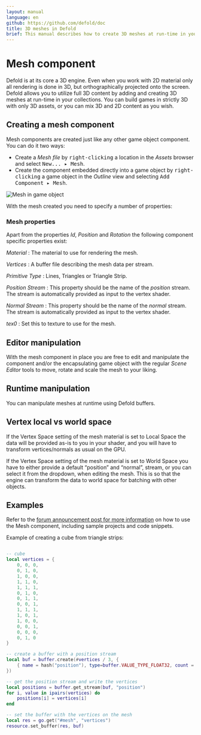 ```yaml
---
layout: manual
language: en
github: https://github.com/defold/doc
title: 3D meshes in Defold
brief: This manual describes how to create 3D meshes at run-time in your game.
---
```


# Mesh component

Defold is at its core a 3D engine. Even when you work with 2D material only all rendering is done in 3D, but orthographically projected onto the screen. Defold allows you to utilize full 3D content by adding and creating 3D meshes at run-time in your collections. You can build games in strictly 3D with only 3D assets, or you can mix 3D and 2D content as you wish.

## Creating a mesh component

Mesh components are created just like any other game object component. You can do it two ways:

- Create a *Mesh file* by <kbd>right-clicking</kbd> a location in the *Assets* browser and select <kbd>New... ▸ Mesh</kbd>.
- Create the component embedded directly into a game object by <kbd>right-clicking</kbd> a game object in the *Outline* view and selecting <kbd>Add Component ▸ Mesh</kbd>.

![Mesh in game object](../images/mesh/mesh.png)

With the mesh created you need to specify a number of properties:

### Mesh properties

Apart from the properties *Id*, *Position* and *Rotation* the following component specific properties exist:

*Material*
: The material to use for rendering the mesh.

*Vertices*
: A buffer file describing the mesh data per stream.

*Primitive Type*
: Lines, Triangles or Triangle Strip.

*Position Stream*
: This property should be the name of the *position* stream. The stream is automatically provided as input to the vertex shader.

*Normal Stream*
: This property should be the name of the *normal* stream. The stream is automatically provided as input to the vertex shader.

*tex0*
: Set this to texture to use for the mesh.

## Editor manipulation

With the mesh component in place you are free to edit and manipulate the component and/or the encapsulating game object with the regular *Scene Editor* tools to move, rotate and scale the mesh to your liking.

## Runtime manipulation

You can manipulate meshes at runtime using Defold buffers.

## Vertex local vs world space
If the Vertex Space setting of the mesh material is set to Local Space the data will be provided as-is to you in your shader, and you will have to transform vertices/normals as usual on the GPU.

If the Vertex Space setting of the mesh material is set to World Space you have to either provide a default “position” and “normal”, stream, or you can select it from the dropdown, when editing the mesh. This is so that the engine can transform the data to world space for batching with other objects.

## Examples
Refer to the [forum announcement post for more information](https://forum.defold.com/t/mesh-component-in-defold-1-2-169-beta/65137) on how to use the Mesh component, including sample projects and code snippets.

Example of creating a cube from triangle strips:

```Lua

-- cube
local vertices = {
	0, 0, 0,
	0, 1, 0,
	1, 0, 0,
	1, 1, 0,
	1, 1, 1,
	0, 1, 0,
	0, 1, 1,
	0, 0, 1,
	1, 1, 1,
	1, 0, 1,
	1, 0, 0,
	0, 0, 1,
	0, 0, 0,
	0, 1, 0
}

-- create a buffer with a position stream
local buf = buffer.create(#vertices / 3, {
	{ name = hash("position"), type=buffer.VALUE_TYPE_FLOAT32, count = 3 }
})

-- get the position stream and write the vertices
local positions = buffer.get_stream(buf, "position")
for i, value in ipairs(vertices) do
	positions[i] = vertices[i]
end

-- set the buffer with the vertices on the mesh
local res = go.get("#mesh", "vertices")
resource.set_buffer(res, buf)
```
